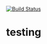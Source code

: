 [![Build Status](https://travis-ci.com/qiangshidexiaojun/testing.svg?branch=master)](https://travis-ci.com/qiangshidexiaojun/testing)
# testing